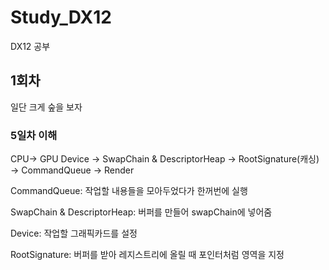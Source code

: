 # Study_DX12
DX12 공부

## 1회차
일단 크게 숲을 보자

### 5일차 이해
CPU-> GPU 
Device -> SwapChain & DescriptorHeap -> RootSignature(캐싱) -> CommandQueue -> Render

CommandQueue: 작업할 내용들을 모아두었다가 한꺼번에 실행

SwapChain & DescriptorHeap: 버퍼를 만들어 swapChain에 넣어줌 

Device: 작업할 그래픽카드를 설정

RootSignature: 버퍼를 받아 레지스트리에 올릴 때 포인터처럼 영역을 지정

